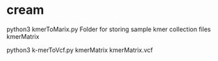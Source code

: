 # cream
python3 kmerToMarix.py Folder for storing sample kmer collection files kmerMatrix

python3 k-merToVcf.py kmerMatrix kmerMatrix.vcf
 
